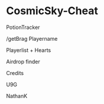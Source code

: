 # CosmicSky-Cheat
PotionTracker

/getBrag Playername

Playerlist + Hearts

Airdrop finder

Credits

U9G

NathanK
